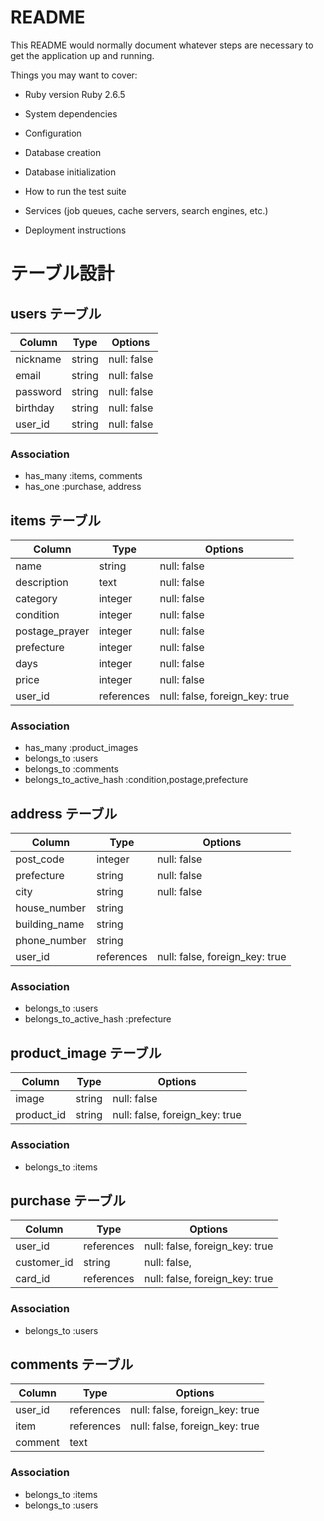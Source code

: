 # README

This README would normally document whatever steps are necessary to get the
application up and running.

Things you may want to cover:

* Ruby version
  Ruby 2.6.5
* System dependencies

* Configuration

* Database creation

* Database initialization

* How to run the test suite

* Services (job queues, cache servers, search engines, etc.)

* Deployment instructions



# テーブル設計

## users テーブル

| Column   | Type   | Options     |
| -------- | ------ | ----------- |
| nickname | string | null: false |
| email    | string | null: false |
| password | string | null: false |
| birthday | string | null: false |
| user_id  | string | null: false |

### Association

- has_many :items, comments
- has_one  :purchase, address

## items テーブル

| Column         | Type       | Options                       |
| -------------- | ---------- | ----------------------------- |
| name           | string     | null: false                   |
| description    | text       | null: false                   |
| category       | integer    | null: false                   |
| condition      | integer    | null: false                   |
| postage_prayer | integer    | null: false                   |
| prefecture     | integer    | null: false                   |
| days           | integer    | null: false                   |
| price          | integer    | null: false                   |
| user_id        | references | null: false, foreign_key: true|

### Association

- has_many   :product_images
- belongs_to :users
- belongs_to :comments
- belongs_to_active_hash :condition,postage,prefecture

## address テーブル

| Column        | Type       | Options                        |
| ------------- | ---------- | ------------------------------ |
| post_code     | integer    | null: false                    |
| prefecture    | string     | null: false                    |
| city          | string     | null: false                    |
| house_number  | string     |                                |
| building_name | string     |                                |
| phone_number  | string     |                                |
| user_id       | references | null: false, foreign_key: true |

### Association

- belongs_to :users
- belongs_to_active_hash :prefecture

## product_image テーブル

| Column     | Type       | Options                        |
| ---------- | ---------- | ------------------------------ |
| image      | string     | null: false                    |
| product_id | string     | null: false, foreign_key: true |

### Association

- belongs_to :items

## purchase テーブル

| Column      | Type       | Options                        |
| ----------- | ---------- | ------------------------------ |
| user_id     | references | null: false, foreign_key: true |
| customer_id | string     | null: false,                   |
| card_id     | references | null: false, foreign_key: true |

### Association

- belongs_to :users

## comments テーブル

| Column     | Type       | Options                        |
| ---------- | ---------- | ------------------------------ |
| user_id    | references | null: false, foreign_key: true |
| item       | references | null: false, foreign_key: true |
| comment    | text       |                                |


### Association

- belongs_to :items
- belongs_to :users


